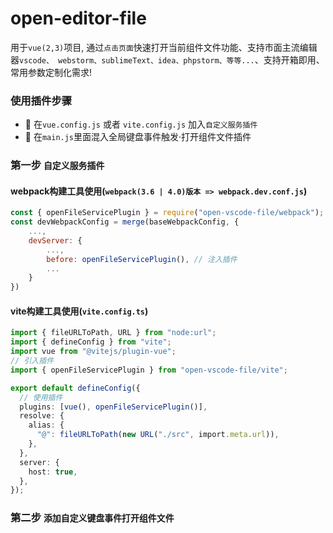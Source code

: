 # open-editor-file

用于`vue(2,3)`项目, 通过`点击页面`快速打开当前组件文件功能、支持市面主流编辑器`vscode、 webstorm、sublimeText、idea、phpstorm、等等...`、支持开箱即用、常用参数定制化需求! 

### 使用插件步骤
- 🎃 在`vue.config.js` 或者 `vite.config.js` 加入`自定义服务插件`
- 🎃 在`main.js`里面混入全局键盘事件触发·打开组件文件插件



### 第一步 ```自定义服务插件```
#### webpack构建工具使用(`webpack(3.6 | 4.0)版本 => webpack.dev.conf.js`)
```js
const { openFileServicePlugin } = require("open-vscode-file/webpack");
const devWebpackConfig = merge(baseWebpackConfig, {
    ...,
    devServer: {
        ...,
        before: openFileServicePlugin(), // 注入插件
        ...
    }
})
```
<!-- > `webpack(5.0)版本 => webpack.dev.conf.js` -->



#### vite构建工具使用(`vite.config.ts`)
```ts
import { fileURLToPath, URL } from "node:url";
import { defineConfig } from "vite";
import vue from "@vitejs/plugin-vue";
// 引入插件
import { openFileServicePlugin } from "open-vscode-file/vite";

export default defineConfig({
  // 使用插件
  plugins: [vue(), openFileServicePlugin()],
  resolve: {
    alias: {
      "@": fileURLToPath(new URL("./src", import.meta.url)),
    },
  },
  server: {
    host: true,
  },
});

```


### 第二步 ```添加自定义键盘事件打开组件文件```



